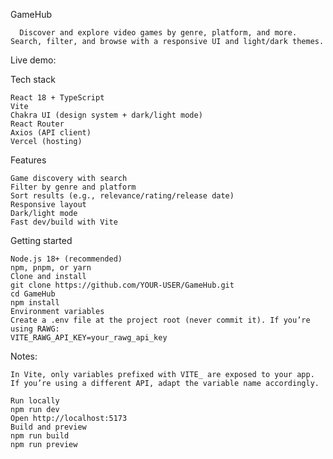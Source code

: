 GameHub

      Discover and explore video games by genre, platform, and more. Search, filter, and browse with a responsive UI and light/dark themes.


Live demo: 

Tech stack

    React 18 + TypeScript
    Vite
    Chakra UI (design system + dark/light mode)
    React Router
    Axios (API client)
    Vercel (hosting)


Features

    Game discovery with search
    Filter by genre and platform
    Sort results (e.g., relevance/rating/release date)
    Responsive layout
    Dark/light mode
    Fast dev/build with Vite


Getting started

    Node.js 18+ (recommended)
    npm, pnpm, or yarn
    Clone and install
    git clone https://github.com/YOUR-USER/GameHub.git
    cd GameHub
    npm install
    Environment variables
    Create a .env file at the project root (never commit it). If you’re using RAWG:
    VITE_RAWG_API_KEY=your_rawg_api_key

Notes:

    In Vite, only variables prefixed with VITE_ are exposed to your app.
    If you’re using a different API, adapt the variable name accordingly.
    
    Run locally
    npm run dev
    Open http://localhost:5173
    Build and preview
    npm run build
    npm run preview

